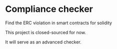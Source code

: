# Compliance checker

Find the ERC violation in smart contracts for solidity

This project is closed-sourced for now.

It will serve as an advanced checker.
